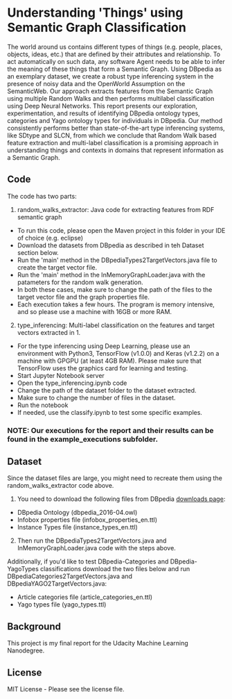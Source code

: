 # Understanding 'Things' using Semantic Graph Classification
The world around us contains different types of things (e.g. people, places, objects, ideas, etc.) that are defined by their attributes and relationship. To act automatically on such data, any software Agent needs to be able to infer the meaning of these things that form a Semantic Graph. Using DBpedia as an exemplary dataset, we create a robust type inferencing system in the presence of noisy data and the OpenWorld Assumption on the SemanticWeb. Our approach extracts features from the Semantic Graph using multiple Random Walks and then performs multilabel classification using Deep Neural Networks. This report presents our exploration, experimentation, and results of identifying DBpedia ontology types, categories and Yago ontology types for individuals in DBpedia. Our method consistently performs better than state-of-the-art type inferencing systems, like SDtype and SLCN, from which we conclude that Random Walk based feature extraction and multi-label classification is a promising approach in understanding things and contexts in domains that represent information as a Semantic Graph. 

## Code
The code has two parts:
1. random_walks_extractor: Java code for extracting features from RDF semantic graph
 - To run this code, please open the Maven project in this folder in your IDE of choice (e.g. eclipse)
 - Download the datasets from DBpedia as described in teh Dataset section below.
 - Run the 'main' method in the DBpediaTypes2TargetVectors.java file to create the target vector file.
 - Run the 'main' method in the InMemoryGraphLoader.java with the patameters for the random walk generation. 
 - In both these cases, make sure to change the path of the files to the target vector file and the graph properties file.  
 - Each execution takes a few hours. The program is memory intensive, and so please use a machine with 16GB or more RAM.
2. type_inferencing: Multi-label classification on the features and target vectors extracted in 1.
 - For the type inferencing using Deep Learning, please use an environment with Python3, TensorFlow (v1.0.0) and Keras (v1.2.2) on a machine with GPGPU (at least 4GB RAM). Please make sure that TensorFlow uses the graphics card for learning and testing.
 - Start Jupyter Notebook server
 - Open the type_inferencing.ipynb code
 - Change the path of the dataset folder to the dataset extracted.
 - Make sure to change the number of files in the dataset.
 - Run the notebook
 - If needed, use the classify.ipynb to test some specific examples.
### NOTE: Our executions for the report and their results can be found in the example_executions subfolder. 

## Dataset
Since the dataset files are large, you might need to recreate them using the random_walks_extractor code above. 
1. You need to download the following files from DBpedia <a href='http://wiki.dbpedia.org/downloads-2016-04'>downloads page</a>:
 - DBpedia Ontology (dbpedia_2016-04.owl)
 - Infobox properties file (infobox_properties_en.ttl)
 - Instance Types file (instance_types_en.ttl) 
2. Then run the DBpediaTypes2TargetVectors.java and InMemoryGraphLoader.java code with the steps above.

Additionally, if you'd like to test DBpedia-Categories and DBpedia-YagoTypes classifications download the two files below and run DBpediaCategories2TargetVectors.java and DBpediaYAGO2TargetVectors.java:
- Article categories file (article_categories_en.ttl)
- Yago types file (yago_types.ttl)

## Background
This project is my final report for the Udacity Machine Learning Nanodegree.

## License
MIT License - Please see the license file.
